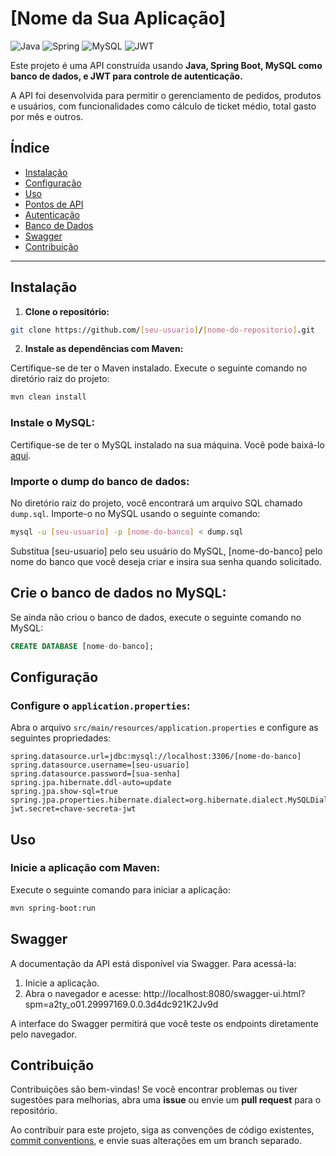 # [Nome da Sua Aplicação]

![Java](https://img.shields.io/badge/java-%23ED8B00.svg?style=for-the-badge&logo=openjdk&logoColor=white)
![Spring](https://img.shields.io/badge/spring-%236DB33F.svg?style=for-the-badge&logo=spring&logoColor=white)
![MySQL](https://img.shields.io/badge/mysql-%2300758F.svg?style=for-the-badge&logo=mysql&logoColor=white)
![JWT](https://img.shields.io/badge/JWT-black?style=for-the-badge&logo=JSON%20web%20tokens)

Este projeto é uma API construída usando **Java, Spring Boot, MySQL como banco de dados, e JWT para controle de autenticação.**

A API foi desenvolvida para permitir o gerenciamento de pedidos, produtos e usuários, com funcionalidades como cálculo de ticket médio, total gasto por mês e outros.

## Índice

- [Instalação](#instalação)
- [Configuração](#configuração)
- [Uso](#uso)
- [Pontos de API](#pontos-de-api)
- [Autenticação](#autenticação)
- [Banco de Dados](#banco-de-dados)
- [Swagger](#swagger)
- [Contribuição](#contribuição)

---

## Instalação

1. **Clone o repositório:**

```bash
git clone https://github.com/[seu-usuario]/[nome-do-repositorio].git
```

2. **Instale as dependências com Maven:**

Certifique-se de ter o Maven instalado. Execute o seguinte comando no diretório raiz do projeto:

```bash
mvn clean install
```

### Instale o MySQL:
Certifique-se de ter o MySQL instalado na sua máquina. Você pode baixá-lo [aqui](https://dev.mysql.com/downloads/mysql/).

### Importe o dump do banco de dados:
No diretório raiz do projeto, você encontrará um arquivo SQL chamado `dump.sql`. Importe-o no MySQL usando o seguinte comando:

```bash
mysql -u [seu-usuario] -p [nome-do-banco] < dump.sql
```

Substitua [seu-usuario] pelo seu usuário do MySQL, [nome-do-banco] pelo nome do banco que você deseja criar e insira sua senha quando solicitado.

## Crie o banco de dados no MySQL:
Se ainda não criou o banco de dados, execute o seguinte comando no MySQL:

```sql
CREATE DATABASE [nome-do-banco];
```

## Configuração

### Configure o `application.properties`:
Abra o arquivo `src/main/resources/application.properties` e configure as seguintes propriedades:

```properties
spring.datasource.url=jdbc:mysql://localhost:3306/[nome-do-banco]
spring.datasource.username=[seu-usuario]
spring.datasource.password=[sua-senha]
spring.jpa.hibernate.ddl-auto=update
spring.jpa.show-sql=true
spring.jpa.properties.hibernate.dialect=org.hibernate.dialect.MySQLDialect
jwt.secret=chave-secreta-jwt
```

## Uso

### Inicie a aplicação com Maven:
Execute o seguinte comando para iniciar a aplicação:

```bash
mvn spring-boot:run
```

## Swagger

A documentação da API está disponível via Swagger. Para acessá-la:

1. Inicie a aplicação.
2. Abra o navegador e acesse:
http://localhost:8080/swagger-ui.html?spm=a2ty_o01.29997169.0.0.3d4dc921K2Jv9d


A interface do Swagger permitirá que você teste os endpoints diretamente pelo navegador.

## Contribuição

Contribuições são bem-vindas! Se você encontrar problemas ou tiver sugestões para melhorias, abra uma **issue** ou envie um **pull request** para o repositório.

Ao contribuir para este projeto, siga as convenções de código existentes, [commit conventions](https://www.conventionalcommits.org/en/v1.0.0/), e envie suas alterações em um branch separado.


